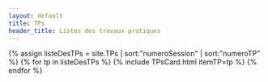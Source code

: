 ```yaml
---
layout: default
title: TPs
header_title: Listes des travaux pratiques
---
```


{% assign listeDesTPs = site.TPs | sort:"numeroSession" | sort:"numeroTP" %}
{% for tp in listeDesTPs %}
{% include TPsCard.html itemTP=tp %}
{% endfor %}

